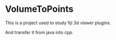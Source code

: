 # VolumeToPoints

This is a project used to study fiji 3d viewer plugins.  

And transfer it from java into cpp.

